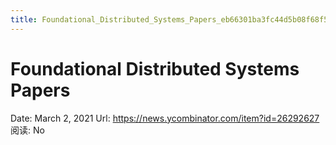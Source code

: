 ```yaml
---
title: Foundational_Distributed_Systems_Papers_eb66301ba3fc44d5b08f68f50aeb591d
---
```


# Foundational Distributed Systems Papers

Date: March 2, 2021
Url: https://news.ycombinator.com/item?id=26292627
阅读: No